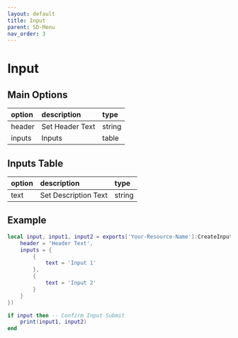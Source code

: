 ```yaml
---
layout: default
title: Input
parent: SD-Menu
nav_order: 3
---
```


# Input

## Main Options

| option       | description             | type              |
|:-------------|:------------------------|:------------------|
| header       | Set Header Text         | string
| inputs       | Inputs                  | table

## Inputs Table

| option       | description             | type              |
|:-------------|:------------------------|:------------------|
| text         | Set Description Text    | string

## Example

```lua
local input, input1, input2 = exports['Your-Resource-Name']:CreateInput({
    header = 'Header Text',
    inputs = {
        {
            text = 'Input 1'
        },
        {
            text = 'Input 2'
        }
    }
})

if input then -- Confirm Input Submit
    print(input1, input2)
end
```